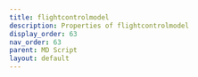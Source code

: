 ```yaml
---
title: flightcontrolmodel
description: Properties of flightcontrolmodel
display_order: 63
nav_order: 63
parent: MD Script
layout: default
---
```



